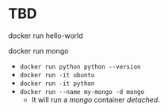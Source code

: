# TBD

docker run hello-world

docker run mongo

- `docker run python python --version`
- `docker run -it ubuntu`
- `docker run -it python`
- `docker run --name my-mongo -d mongo`
  - It will run a _mongo_ container _detached_.
